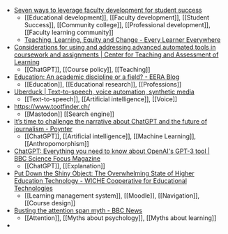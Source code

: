 - [Seven ways to leverage faculty development for student success](https://www.insidehighered.com/news/2023/02/08/seven-ways-leverage-faculty-development-student-success#.Y-Thbu2ATdI.twitter)
	- [[Educational development]], [[Faculty development]], [[Student Success]], [[Community college]], [[Professional development]], [[Faculty learning community]]
	- [Teaching, Learning, Equity and Change - Every Learner Everywhere](https://www.everylearnereverywhere.org/resources/teaching-learning-equity-and-change-realizing-the-promise-of-professional-learning/)
- [Considerations for using and addressing advanced automated tools in coursework and assignments | Center for Teaching and Assessment of Learning](https://ctal.udel.edu/advanced-automated-tools/)
	- [[ChatGPT]], [[Course policy]], [[Teaching]]
- [Education: An academic discipline or a field? - EERA Blog](https://blog.eera-ecer.de/education-an-academic-discipline-or-a-field/)
	- [[Education]], [[Educational research]], [[Professions]]
- [Uberduck | Text-to-speech, voice automation, synthetic media](https://uberduck.ai/)
	- [[Text-to-speech]], [[Artificial intelligence]], [[Voice]]
- https://www.tootfinder.ch/
	- [[Mastodon]] [[Search engine]]
- [It’s time to challenge the narrative about ChatGPT and the future of journalism - Poynter](https://www.poynter.org/commentary/2023/opinion-chatgpt-will-not-replace-humans/)
	- [[ChatGPT]], [[Artificial intelligence]], [[Machine Learning]], [[Anthropomorphism]]
- [ChatGPT: Everything you need to know about OpenAI's GPT-3 tool | BBC Science Focus Magazine](https://www.sciencefocus.com/future-technology/gpt-3/)
	- [[ChatGPT]], [[Explanation]]
- [Put Down the Shiny Object: The Overwhelming State of Higher Education Technology - WICHE Cooperative for Educational Technologies](https://wcet.wiche.edu/frontiers/2023/02/02/put-down-the-shiny-object/)
	- [[Learning management system]], [[Moodle]], [[Navigation]], [[Course design]]
- [Busting the attention span myth - BBC News](https://www.bbc.com/news/health-38896790)
	- [[Attention]], [[Myths about psychology]], [[Myths about learning]]
-